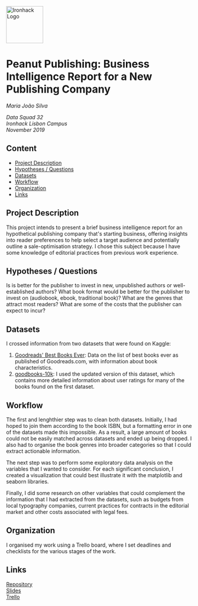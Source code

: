 <img src="https://bit.ly/2VnXWr2" alt="Ironhack Logo" width="100"/>

# Peanut Publishing: Business Intelligence Report for a New Publishing Company
*Maria João Silva*

*Data Squad 32<br>
Ironhack Lisbon Campus<br>
November 2019*

## Content
- [Project Description](#project-description)
- [Hypotheses / Questions](#hypotheses-/-questions)
- [Datasets](#dataset)
- [Workflow](#workflow)
- [Organization](#organization)
- [Links](#links)

<a name="project-description"></a>

## Project Description
This project intends to present a brief business intelligence report for an hypothetical publishing company that's starting business, offering insights into reader preferences to help select a target audience and potentially outline a sale-optimisation strategy. I chose this subject because I have some knowledge of editorial practices from previous work experience.

<a name="hypotheses-/-questions"></a>

## Hypotheses / Questions
Is is better for the publisher to invest in new, unpublished authors or well-established authors?
What book format would be better for the publisher to invest on (audiobook, ebook, traditional book)?
What are the genres that attract most readers?
What are some of the costs that the publisher can expect to incur?

<a name="dataset"></a>

## Datasets
I crossed information from two datasets that were found on Kaggle:
1) [Goodreads' Best Books Ever](https://www.kaggle.com/meetnaren/goodreads-best-books): Data on the list of best books ever as published of Goodreads.com, with information about book characteristics.
2) [goodbooks-10k](https://www.kaggle.com/zygmunt/goodbooks-10k): I used the updated version of this dataset, which contains more detailed information about user ratings for many of the books found on the first dataset.

<a name="workflow"></a>

## Workflow
The first and lenghthier step was to clean both datasets. Initially, I had hoped to join them according to the book ISBN, but a formatting error in one of the datasets made this impossible. As a result, a large amount of books could not be easily matched across datasets and ended up being dropped. I also had to organise the book genres into broader categories so that I could extract actionable information.

The next step was to perform some exploratory data analysis on the variables that I wanted to consider. For each significant conclusion, I created a visualization that could best illustrate it with the matplotlib and seaborn libraries.

Finally, I did some research on other variables that could complement the information that I had extracted from the datasets, such as budgets from local typography companies, current practices for contracts in the editorial market and other costs associated with legal fees.

<a name="organization"></a>

## Organization
I organised my work using a Trello board, where I set deadlines and checklists for the various stages of the work.

<a name="links"></a>

## Links
[Repository](https://github.com/mjvsilva/Project-Week-4/)  
[Slides](https://www.canva.com/design/DADseRDV2dw/_2_hzR80LjhU3WICNDwcjg/view?utm_content=DADseRDV2dw&utm_campaign=designshare&utm_medium=link&utm_source=sharebutton)  
[Trello](https://trello.com/b/utVt9RdT/project-week-4)  
